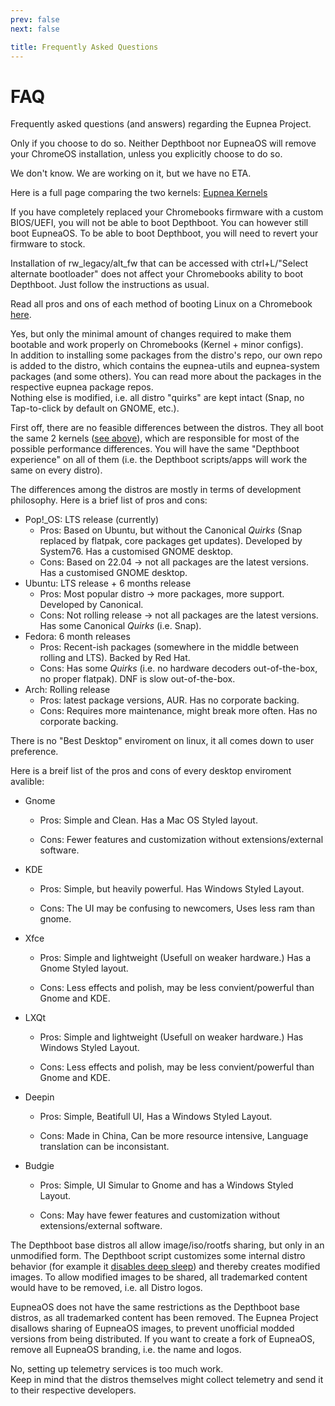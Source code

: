 ```yaml
---
prev: false
next: false

title: Frequently Asked Questions
---
```


<script setup>
import FAQEntry from "/components/FAQEntry.vue";
</script>

# FAQ

Frequently asked questions (and answers) regarding the Eupnea Project.

<FAQEntry question="Will Depthboot/EupneaOS remove my ChromeOS installation?">

Only if you choose to do so. Neither Depthboot nor EupneaOS will remove your ChromeOS installation, unless you
explicitly choose to do so.
</FAQEntry>

<FAQEntry question="When will EupneaOS be ready?">

We don't know. We are working on it, but we have no ETA.
</FAQEntry>

<FAQEntry question="What is the difference between the Mainline kernel and the ChromeOS kernel?" link="difference-between-kernels">

Here is a full page comparing the two kernels: [Eupnea Kernels](/docs/project/kernels)
</FAQEntry>

<FAQEntry question="I have UEFI/Custom BIOS installed on my Chromebook">

If you have completely replaced your Chromebooks firmware with a custom BIOS/UEFI, you will not be able to boot
Depthboot. You can however still boot EupneaOS.
To be able to boot Depthboot, you will need to revert your firmware to stock.
</FAQEntry>

<FAQEntry question="I have RW_Legacy installed on my Chromebook">

Installation of rw_legacy/alt_fw that can be accessed with ctrl+L/"Select alternate bootloader" does not affect
your Chromebooks ability to boot Depthboot. Just follow the instructions as usual.
</FAQEntry>

<FAQEntry question="UEFI vs RW_LEGACY vs Depthboot vs EupneaOS?">

Read all pros and ons of each method of booting Linux on a Chromebook [here](/docs/chromebook/firmware-comparison).
</FAQEntry>

<FAQEntry question="Are the Depthboot distros modified?">

Yes, but only the minimal amount of changes required to make them bootable and work properly on Chromebooks (Kernel +
minor configs).  
In addition to installing some packages from the distro's repo, our own repo is added to the distro, which contains the
eupnea-utils and eupnea-system packages (and some others). You can read more about the packages in the respective
eupnea package repos.  
Nothing else is modified, i.e. all distro "quirks" are kept intact (Snap, no Tap-to-click by default on GNOME, etc.).
</FAQEntry>

<FAQEntry question="Which Depthboot distro is the best?">

First off, there are no feasible differences between the distros. They all boot the same 2
kernels ([see above](#difference-between-kernels)), which are
responsible for most of the possible performance differences.
You will have the same "Depthboot experience" on all of them (i.e. the Depthboot scripts/apps will work the same on
every distro).

The differences among the distros are mostly in terms of development philosophy. Here is a brief list of pros and cons:

* Pop!_OS: LTS release (currently)
    * Pros: Based on Ubuntu, but without the Canonical *Quirks* (Snap replaced by flatpak, core packages get updates).
      Developed by System76. Has a customised GNOME desktop.
    * Cons: Based on 22.04 -> not all packages are the latest versions. Has a customised GNOME desktop.
* Ubuntu: LTS release + 6 months release
    * Pros: Most popular distro -> more packages, more support. Developed by Canonical.
    * Cons: Not rolling release -> not all packages are the latest versions. Has some Canonical *Quirks* (i.e. Snap).
* Fedora: 6 month releases
    * Pros: Recent-ish packages (somewhere in the middle between rolling and LTS). Backed by Red Hat.
    * Cons: Has some *Quirks* (i.e. no hardware decoders out-of-the-box, no proper flatpak). DNF is slow out-of-the-box.
* Arch: Rolling release
    * Pros: latest package versions, AUR. Has no corporate backing.
    * Cons: Requires more maintenance, might break more often. Has no corporate backing.
</FAQEntry>

<FAQEntry question="Which Desktop Enviroment (DE) is the best?">
   
There is no "Best Desktop" enviroment on linux, it all comes down to user preference.

Here is a breif list of the pros and cons of every desktop enviroment avalible:
   
* Gnome
    * Pros: Simple and Clean. Has a Mac OS Styled layout.
   
    * Cons: Fewer features and customization without extensions/external software.
* KDE
    * Pros: Simple, but heavily powerful. Has Windows Styled Layout.
   
    * Cons: The UI may be confusing to newcomers, Uses less ram than gnome.
* Xfce 
    * Pros: Simple and lightweight (Usefull on weaker hardware.) Has a Gnome Styled layout.
   
    * Cons: Less effects and polish, may be less convient/powerful than Gnome and KDE.
* LXQt
    * Pros: Simple and lightweight (Usefull on weaker hardware.) Has Windows Styled Layout.
   
    * Cons: Less effects and polish, may be less convient/powerful than Gnome and KDE.
* Deepin
    * Pros: Simple, Beatifull UI, Has a Windows Styled Layout.
   
    * Cons: Made in China, Can be more resource intensive, Language translation can be inconsistant.
* Budgie
    * Pros: Simple, UI Simular to Gnome and has a Windows Styled Layout.
   
    * Cons: May have fewer features and customization without extensions/external software.
</FAQEntry>

<FAQEntry question="Why is sharing Depthboot images illegal?">

The Depthboot base distros all allow image/iso/rootfs sharing, but only in an unmodified form. The Depthboot script
customizes some internal distro behavior (for example it [disables deep sleep](/docs/chromebook/bootlock)) and
thereby creates modified images.
To allow modified images to be shared, all trademarked content would have to be removed, i.e. all Distro logos.
</FAQEntry>

<FAQEntry question="Why is sharing EupneaOS images illegal?">

EupneaOS does not have the same restrictions as the Depthboot base distros, as all trademarked content has been removed.
The Eupnea Project disallows sharing of EupneaOS images, to prevent unofficial modded versions from being distributed.
If you want to create a fork of EupneaOS, remove all EupneaOS branding, i.e. the name and logos.
</FAQEntry>

<FAQEntry question="Does the Eupnea Project collect any telemetry?">

No, setting up telemetry services is too much work.  
Keep in mind that the distros themselves might collect telemetry and send it to their respective
developers.
</FAQEntry>
